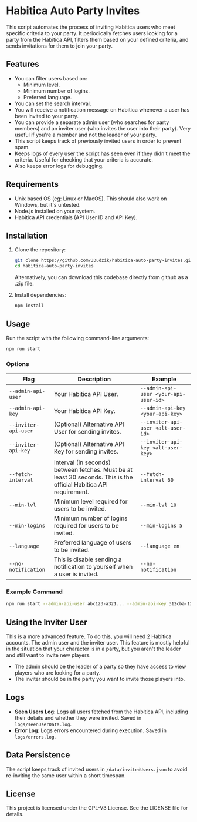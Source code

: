 # Habitica Auto Party Invites

This script automates the process of inviting Habitica users who meet specific criteria to your party. It periodically fetches users looking for a party from the Habitica API, filters them based on your defined criteria, and sends invitations for them to join your party.


## Features

- You can filter users based on:
  - Minimum level.
  - Minimum number of logins.
  - Preferred language.
- You can set the search interval.
- You will receive a notification message on Habitica whenever a user has been invited to your party.
- You can provide a separate admin user (who searches for party members) and an inviter user (who invites the user into their party). Very useful if you're a member and not the leader of your party.
- This script keeps track of previously invited users in order to prevent spam.
- Keeps logs of every user the script has seen even if they didn't meet the criteria. Useful for checking that your criteria is accurate.
- Also keeps error logs for debugging.

## Requirements

- Unix based OS (eg: Linux or MacOS). This should also work on Windows, but it's untested.
- Node.js installed on your system.
- Habitica API credentials (API User ID and API Key).

## Installation

1. Clone the repository:
   ```bash
   git clone https://github.com/JDudzik/habitica-auto-party-invites.git
   cd habitica-auto-party-invites
   ```
   Alternatively, you can download this codebase directly from github as a .zip file.

2. Install dependencies:
   ```bash
   npm install
   ```

## Usage

Run the script with the following command-line arguments:

```bash
npm run start
```

### Options

| Flag                  | Description                                                                 | Example                           |
|-----------------------|-----------------------------------------------------------------------------|-----------------------------------|
| `--admin-api-user`    | Your Habitica API User.                                                    | `--admin-api-user <your-api-user-id>` |
| `--admin-api-key`     | Your Habitica API Key.                                                     | `--admin-api-key <your-api-key>`      |
| `--inviter-api-user`  | (Optional) Alternative API User for sending invites.                       | `--inviter-api-user <alt-user-id>`    |
| `--inviter-api-key`   | (Optional) Alternative API Key for sending invites.                        | `--inviter-api-key <alt-user-key>`    |
| `--fetch-interval`    | Interval (in seconds) between fetches. Must be at least 30 seconds. This is the official Habitica API requirement. | `--fetch-interval 60`            |
| `--min-lvl`           | Minimum level required for users to be invited.                           | `--min-lvl 10`                   |
| `--min-logins`        | Minimum number of logins required for users to be invited.                | `--min-logins 5`                 |
| `--language`          | Preferred language of users to be invited.                                | `--language en`                  |
| `--no-notification`   | This is disable sending a notification to yourself when a user is invited.| `--no-notification`              |

### Example Command

```bash
npm run start --admin-api-user abc123-a321... --admin-api-key 312cba-123b... --fetch-interval 60 --min-lvl 10 --min-logins 5 --language en
```

## Using the Inviter User
This is a more advanced feature. To do this, you will need 2 Habitica accounts. The admin user and the inviter user.
This feature is mostly helpful in the situation that your character is in a party, but you aren't the leader and still want to invite new players.
- The admin should be the leader of a party so they have access to view players who are looking for a party.
- The inviter should be in the party you want to invite those players into.

## Logs
- **Seen Users Log**: Logs all users fetched from the Habitica API, including their details and whether they were invited. Saved in `logs/seenUserData.log`.
- **Error Log**: Logs errors encountered during execution. Saved in `logs/errors.log`.

## Data Persistence
The script keeps track of invited users in `/data/invitedUsers.json` to avoid re-inviting the same user within a short timespan.

## License
This project is licensed under the GPL-V3 License. See the LICENSE file for details.

